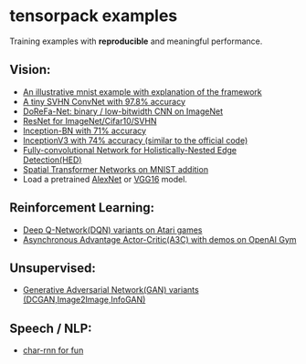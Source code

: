 
# tensorpack examples

Training examples with __reproducible__ and meaningful performance.

## Vision:
+ [An illustrative mnist example with explanation of the framework](mnist-convnet.py)
+ [A tiny SVHN ConvNet with 97.8% accuracy](svhn-digit-convnet.py)
+ [DoReFa-Net: binary / low-bitwidth CNN on ImageNet](DoReFa-Net)
+ [ResNet for ImageNet/Cifar10/SVHN](ResNet)
+ [Inception-BN with 71% accuracy](Inception/inception-bn.py)
+ [InceptionV3 with 74% accuracy (similar to the official code)](Inception/inceptionv3.py)
+ [Fully-convolutional Network for Holistically-Nested Edge Detection(HED)](HED)
+ [Spatial Transformer Networks on MNIST addition](SpatialTransformer)
+ Load a pretrained [AlexNet](load-alexnet.py) or [VGG16](load-vgg16.py) model.

## Reinforcement Learning:
+ [Deep Q-Network(DQN) variants on Atari games](Atari2600)
+ [Asynchronous Advantage Actor-Critic(A3C) with demos on OpenAI Gym](OpenAIGym)

## Unsupervised:
+ [Generative Adversarial Network(GAN) variants (DCGAN,Image2Image,InfoGAN)](examples/GAN)

## Speech / NLP:
+ [char-rnn for fun](char-rnn)
